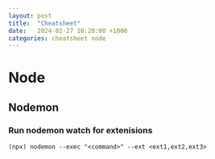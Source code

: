 ```yaml
---
layout: post
title:  "Cheatsheet"
date:   2024-02-27 10:20:00 +1000
categories: cheatsheet node
---
```

# Node
## Nodemon
### Run nodemon watch for extenisions
`(npx) nodemon --exec "<command>" --ext <ext1,ext2,ext3>`

